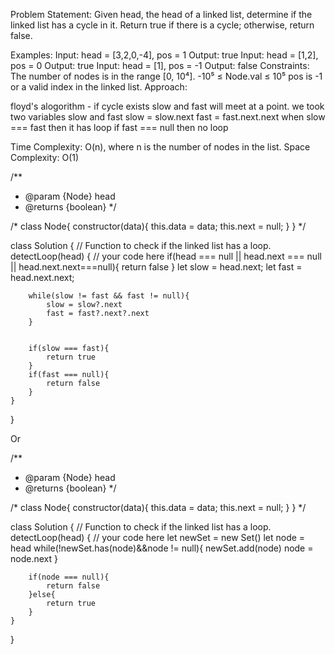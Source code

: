 Problem Statement:
Given head, the head of a linked list, determine if the linked list has a cycle in it. Return true if there is a cycle; otherwise, return false.

Examples:
Input: head = [3,2,0,-4], pos = 1
Output: true
Input: head = [1,2], pos = 0
Output: true
Input: head = [1], pos = -1
Output: false
Constraints:
The number of nodes is in the range [0, 10⁴].
-10⁵ ≤ Node.val ≤ 10⁵
pos is -1 or a valid index in the linked list.
Approach:

floyd's alogorithm - if cycle exists slow and fast will meet at a point.
we took two variables slow and fast
slow = slow.next
fast = fast.next.next
when slow === fast then it has loop 
if fast === null then no loop

Time Complexity: O(n), where n is the number of nodes in the list.
Space Complexity: O(1)

/**
 * @param {Node} head
 * @returns {boolean}
 */

/*
class Node{
    constructor(data){
        this.data = data;
        this.next = null;
    }
}
*/

class Solution {
    // Function to check if the linked list has a loop.
    detectLoop(head) {
        // your code here
        if(head === null || head.next === null || head.next.next===null){
            return false
        }
        let slow = head.next;
        let fast = head.next.next;
        
        while(slow != fast && fast != null){
            slow = slow?.next
            fast = fast?.next?.next
        }
        
        
        if(slow === fast){
            return true
        }
        if(fast === null){
            return false
        }
    }
}

Or 

/**
 * @param {Node} head
 * @returns {boolean}
 */

/*
class Node{
    constructor(data){
        this.data = data;
        this.next = null;
    }
}
*/

class Solution {
    // Function to check if the linked list has a loop.
    detectLoop(head) {
        // your code here
        let newSet = new Set()
        let node = head
        while(!newSet.has(node)&&node != null){
            newSet.add(node)
            node = node.next
        }
        
        if(node === null){
            return false
        }else{
            return true
        }
    }
}
